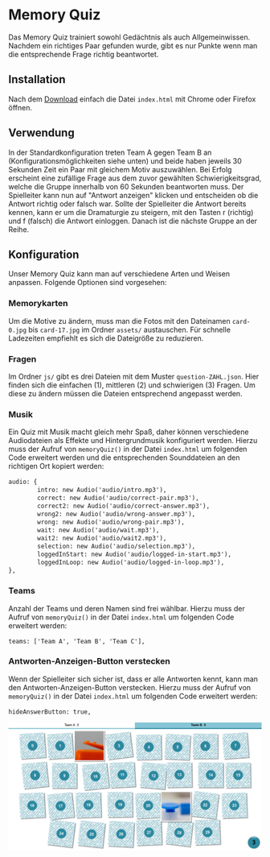 # Memory Quiz
Das Memory Quiz trainiert sowohl Gedächtnis als auch Allgemeinwissen. Nachdem ein richtiges Paar gefunden wurde, gibt es nur Punkte wenn man die entsprechende Frage richtig beantwortet.

## Installation
Nach dem [Download](https://github.com/drkTettnang/memory-quiz/archive/master.zip) einfach die Datei `index.html` mit Chrome oder Firefox öffnen.

## Verwendung
In der Standardkonfiguration treten Team A gegen Team B an (Konfigurationsmöglichkeiten siehe unten) und beide haben jeweils 30 Sekunden Zeit ein Paar mit gleichem Motiv auszuwählen. Bei Erfolg erscheint eine zufällige Frage aus dem zuvor gewählten Schwierigkeitsgrad, welche die Gruppe innerhalb von 60 Sekunden beantworten muss. Der Spielleiter kann nun auf "Antwort anzeigen" klicken und entscheiden ob die Antwort richtig oder falsch war. Sollte der Spielleiter die Antwort bereits kennen, kann er um die Dramaturgie zu steigern, mit den Tasten r (richtig) und f (falsch) die Antwort einloggen. Danach ist die nächste Gruppe an der Reihe.

## Konfiguration
Unser Memory Quiz kann man auf verschiedene Arten und Weisen anpassen. Folgende Optionen sind vorgesehen:

### Memorykarten
Um die Motive zu ändern, muss man die Fotos mit den Dateinamen `card-0.jpg` bis `card-17.jpg` im Ordner `assets/` austauschen. Für schnelle Ladezeiten empfiehlt es sich die Dateigröße zu reduzieren.

### Fragen
Im Ordner `js/` gibt es drei Dateien mit dem Muster `question-ZAHL.json`. Hier finden sich die einfachen (1), mittleren (2) und schwierigen (3) Fragen. Um diese zu ändern müssen die Dateien entsprechend angepasst werden.

### Musik
Ein Quiz mit Musik macht gleich mehr Spaß, daher können verschiedene Audiodateien als Effekte und Hintergrundmusik konfiguriert werden. Hierzu muss der Aufruf von `memoryQuiz()` in der Datei `index.html` um folgenden Code erweitert werden und die entsprechenden Sounddateien an den richtigen Ort kopiert werden:

```
audio: {
        intro: new Audio('audio/intro.mp3'),
        correct: new Audio('audio/correct-pair.mp3'),
        correct2: new Audio('audio/correct-answer.mp3'),
        wrong2: new Audio('audio/wrong-answer.mp3'),
        wrong: new Audio('audio/wrong-pair.mp3'),
        wait: new Audio('audio/wait.mp3'),
        wait2: new Audio('audio/wait2.mp3'),
        selection: new Audio('audio/selection.mp3'),
        loggedInStart: new Audio('audio/logged-in-start.mp3'),
        loggedInLoop: new Audio('audio/logged-in-loop.mp3'),
},
```

### Teams
Anzahl der Teams und deren Namen sind frei wählbar. Hierzu muss der Aufruf von `memoryQuiz()` in der Datei `index.html` um folgenden Code erweitert werden:

```
teams: ['Team A', 'Team B', 'Team C'],
```

### Antworten-Anzeigen-Button verstecken
Wenn der Spielleiter sich sicher ist, dass er alle Antworten kennt, kann man den Antworten-Anzeigen-Button verstecken. Hierzu muss der Aufruf von `memoryQuiz()` in der Datei `index.html` um folgenden Code erweitert werden:

```
hideAnswerButton: true,
```

![Screenshot](doc/screenshot.png)
